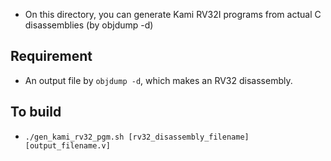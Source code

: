 - On this directory, you can generate Kami RV32I programs from actual C disassemblies (by objdump -d)

Requirement
-----------

- An output file by `objdump -d`, which makes an RV32 disassembly.

To build
--------

- `./gen_kami_rv32_pgm.sh [rv32_disassembly_filename] [output_filename.v]`
